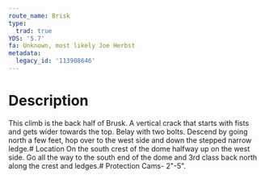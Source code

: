 ```yaml
---
route_name: Brisk
type:
  trad: true
YDS: '5.7'
fa: Unknown, most likely Joe Herbst
metadata:
  legacy_id: '113908646'
---
```

# Description
This climb is the back half of Brusk. A vertical crack that starts with fists and gets wider towards the top. Belay with two bolts. Descend by going north a few feet, hop over to the west side and down the stepped narrow ledge.# Location
On the south crest of the dome halfway up on the west side. Go all the way to the south end of the dome and 3rd class back north along the crest and ledges.# Protection
Cams- 2"-5".